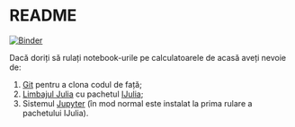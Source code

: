 # README #


[![Binder](https://mybinder.org/badge_logo.svg)](https://mybinder.org/v2/gh/adhalanay/curs-id/HEAD)

Dacă doriți să rulați notebook-urile pe calculatoarele de acasă aveți nevoie de:
1. [Git](https://git-scm.com/) pentru a clona codul de față;
2. [Limbajul Julia](https://sagemath.org/) cu pachetul [IJulia](https://github.com/JuliaLang/IJulia.jl);
3. Sistemul [Jupyter](https://jupyter.org/) (în mod normal este instalat la prima rulare a pachetului IJulia).



